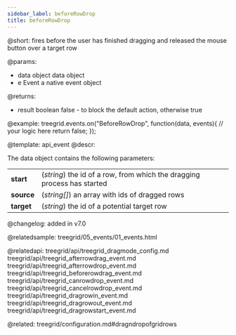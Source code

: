 ```yaml
---
sidebar_label: beforeRowDrop
title: beforeRowDrop
---          
```


@short: fires before the user has finished dragging and released the mouse button over a target row
	
@params:
- data		object		data object
- e		    Event		a native event object

@returns:
- result	boolean		false - to block the default action, otherwise true


@example:
treegrid.events.on("BeforeRowDrop", function(data, events){
	// your logic here
    return false;
});


@template:	api_event
@descr:

The data object contains the following parameters:

<table class="webixdoc_links">
	<tbody>
        <tr>
			<td class="webixdoc_links0"><b>start</b></td>
			<td>(<i>string</i>) the id of a row, from which the dragging process has started</td>
		</tr>
        <tr>
			<td class="webixdoc_links0"><b>source</b></td>
			<td>(<i>string[]</i>) an array with ids of dragged rows</td>
		</tr>
        <tr>
			<td class="webixdoc_links0"><b>target</b></td>
			<td>(<i>string</i>) the id of a potential target row</td>
		</tr>
    </tbody>
</table>



@changelog: added in v7.0

@relatedsample: treegrid/05_events/01_events.html

@relatedapi:
treegrid/api/treegrid_dragmode_config.md
treegrid/api/treegrid_afterrowdrag_event.md
treegrid/api/treegrid_afterrowdrop_event.md
treegrid/api/treegrid_beforerowdrag_event.md
treegrid/api/treegrid_canrowdrop_event.md
treegrid/api/treegrid_cancelrowdrop_event.md
treegrid/api/treegrid_dragrowin_event.md
treegrid/api/treegrid_dragrowout_event.md
treegrid/api/treegrid_dragrowstart_event.md

@related: treegrid/configuration.md#dragndropofgridrows